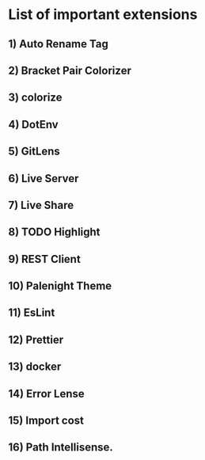 # List of important extensions

## 1) Auto Rename Tag

## 2) Bracket Pair Colorizer

## 3) colorize 

## 4) DotEnv 

## 5) GitLens

## 6) Live Server

## 7) Live Share

## 8) TODO Highlight

## 9) REST Client

## 10) Palenight Theme

## 11) EsLint

## 12) Prettier

## 13) docker

## 14) Error Lense

## 15) Import cost

## 16) Path Intellisense.
